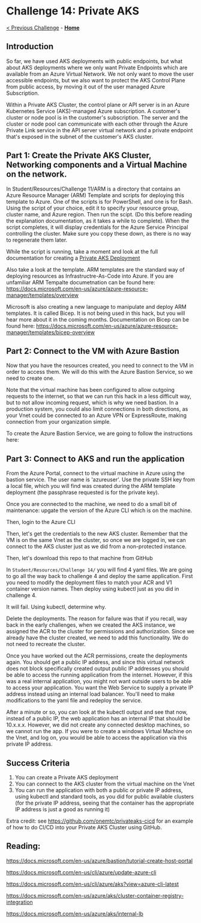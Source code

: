 # Challenge 14: Private AKS

[< Previous Challenge](12-secrets.md) - **[Home](../README.md)** 

## Introduction

So far, we have used AKS deployments with public endpoints, but what about AKS deployments where we only want Private Endpoints which are available from an Azure Virtual Network.  We not only want to move the user accessible endpoints, but we also want to protect the AKS Control Plane from public access, by moving it out of the user managed Azure Subscription.

Within a Private AKS Cluster, the control plane or API server is in an Azure Kubernetes Service (AKS)-managed Azure subscription. A customer's cluster or node pool is in the customer's subscription. The server and the cluster or node pool can communicate with each other through the Azure Private Link service in the API server virtual network and a private endpoint that's exposed in the subnet of the customer's AKS cluster.

## Part 1: Create the Private AKS Cluster, Networking components and a Virtual Machine on the network.

In Student/Resources/Challenge 11/ARM is a directory that contains an Azure Resource Manager (ARM) Template and scripts for deploying this template to Azure.  One of the scripts is for PowerShell, and one is for Bash.  Using the script of your choice, edit it to specify your resource group, cluster name, and Azure region.  Then run the scipt. (Do this before reading the explanation documentation, as it takes a while to complete).  When the script completes, it will display credentials for the Azure Service Principal controlling the cluster.  Make sure you copy these down, as there is no way to regenerate them later.

While the script is running, take a moment and look at the full documentation for creating a [Private AKS Deployment](https://docs.microsoft.com/en-us/azure/aks/private-clusters)

Also take a look at the template.  ARM templates are the standard way of deploying resources as Infrastructre-As-Code into Azure.  If you are unfamiliar ARM Tempalte documetnation can be found here: https://docs.microsoft.com/en-us/azure/azure-resource-manager/templates/overview

Microsoft is also creating a new language to manipulate and deploy ARM templates.  It is called Bicep.  It is not being used in this hack, but you will hear more about it in the coming months.  Documentation on Bicep can be found here: https://docs.microsoft.com/en-us/azure/azure-resource-manager/templates/bicep-overview

## Part 2:  Connect to the VM with Azure Bastion

Now that you have the resources created, you need to connect to the VM in order to access them.  We will do this with the Azure Bastion Service, so we need to create one.  

Note that the virtual machine has been configured to allow outgoing requests to the internet, so that we can run this hack in a less difficult way, but to not allow incoming request, which is why we need bastion.  In a production system, you could also limit connections in both directions, as your Vnet could be connected to an Azure VPN or ExpressRoute, making connection from your organization simple.

To create the Azure Bastion Service, we are going to follow the instructions here: 

## Part 3: Connect to AKS and run the application

From the Azure Portal, connect to the virtual machine in Azure using the bastion service.  The user name is 'azureuser'.  Use the private SSH key from a local file, which you will find was created during the ARM template deployment (the passphrase requested is for the private key).

Once you are connected to the machine, we need to do a small bit of maintenance: upgate the version of the Azure CLI which is on the machine.  

Then, login to the Azure CLI

Then, let's get the credentials to the new AKS cluster.  Remember that the VM is on the same Vnet as the cluster, so once we are logged in, we can connect to the AKS cluster just as we did from a non-protected instance.

Then, let's download this repo to that machine from GitHub

In `Student/Resources/Challenge 14/` you will find 4 yaml files.  We are going to go all the way back to challenge 4 and deploy the same application.  First you need to modify the deployment files to match your ACR and V1 container version names.  Then deploy using kubectl just as you did in challenge 4.

It will fail.  Using kubectl, determine why.

Delete the deployments.  The reason for failure was that if you recall, way back in the early challenges, when we created the AKS instance, we assigned the ACR to the cluster for permissions and authorization.  Since we already have the cluster created, we need to add this functionality.  We do not need to recreate the cluster.

Once you have worked out the ACR permissions, create the deployments again.  You should get a public IP address, and since this virtual network does not block specifically created output public IP addresses you should be able to access the running application from the internet.  However, if this was a real internal application, you might not want outside users to be able to access your application.  You want the Web Service to supply a private IP address instead using an internal load balancer.  You'll need to make modifications to the yaml file and redeploy the service.

After a minute or so, you can look at the kubectl output and see that now, instead of a public IP, the web application has an internal IP that should be 10.x.x.x.  However, we did not create any connected desktop machines, so we cannot run the app.  If you were to create a windows Virtual Machine on the Vnet, and log on, you would be able to access the application via this private IP address.


## Success Criteria

1. You can create a Private AKS deployment
2. You can connect to the AKS cluster from the virtual machine on the Vnet
3. You can run the application with both a public or private IP address, using kubectl and standard tools, as you did for public available clusters (for the private IP address, seeing that the container has the appropriate IP address is just a good as running it)

Extra credit: see https://github.com/onemtc/privateaks-cicd for an example of how to do CI/CD into your Private AKS Cluster using GitHub.


## Reading:
https://docs.microsoft.com/en-us/azure/bastion/tutorial-create-host-portal

https://docs.microsoft.com/en-us/cli/azure/update-azure-cli

https://docs.microsoft.com/en-us/cli/azure/aks?view=azure-cli-latest

https://docs.microsoft.com/en-us/azure/aks/cluster-container-registry-integration

https://docs.microsoft.com/en-us/azure/aks/internal-lb